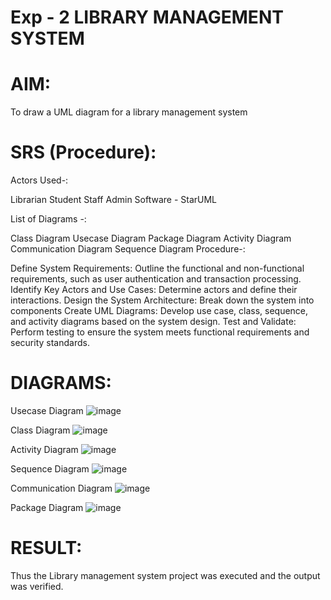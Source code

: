 # Exp - 2 LIBRARY MANAGEMENT SYSTEM

# AIM:
To draw a UML diagram for a library management system

# SRS (Procedure):

Actors Used-:

Librarian
Student
Staff
Admin
Software - StarUML

List of Diagrams -:

Class Diagram
Usecase Diagram
Package Diagram
Activity Diagram
Communication Diagram
Sequence Diagram
Procedure-:

Define System Requirements: Outline the functional and non-functional requirements, such as user authentication and transaction processing.
Identify Key Actors and Use Cases: Determine actors and define their interactions.
Design the System Architecture: Break down the system into components
Create UML Diagrams: Develop use case, class, sequence, and activity diagrams based on the system design.
Test and Validate: Perform testing to ensure the system meets functional requirements and security standards.


# DIAGRAMS:
Usecase Diagram
![image](https://github.com/user-attachments/assets/8c440385-3419-4197-b0ba-27c75d3657c0)

Class Diagram
![image](https://github.com/user-attachments/assets/2275d614-3af2-4ed9-86af-677a7e10a7ca)

Activity Diagram
![image](https://github.com/user-attachments/assets/6c162516-7dad-43b1-9738-fc25500818b6)

Sequence Diagram
![image](https://github.com/user-attachments/assets/10a49756-6cfe-488b-85e0-b146549db822)

Communication Diagram
![image](https://github.com/user-attachments/assets/6663a239-60a4-4d9c-8eec-b7d9a29adcdc)

Package Diagram
![image](https://github.com/user-attachments/assets/7f94fa81-f1eb-45fd-979d-b4a16b3253f7)


# RESULT:
Thus the Library management system project was executed and the output was verified.

